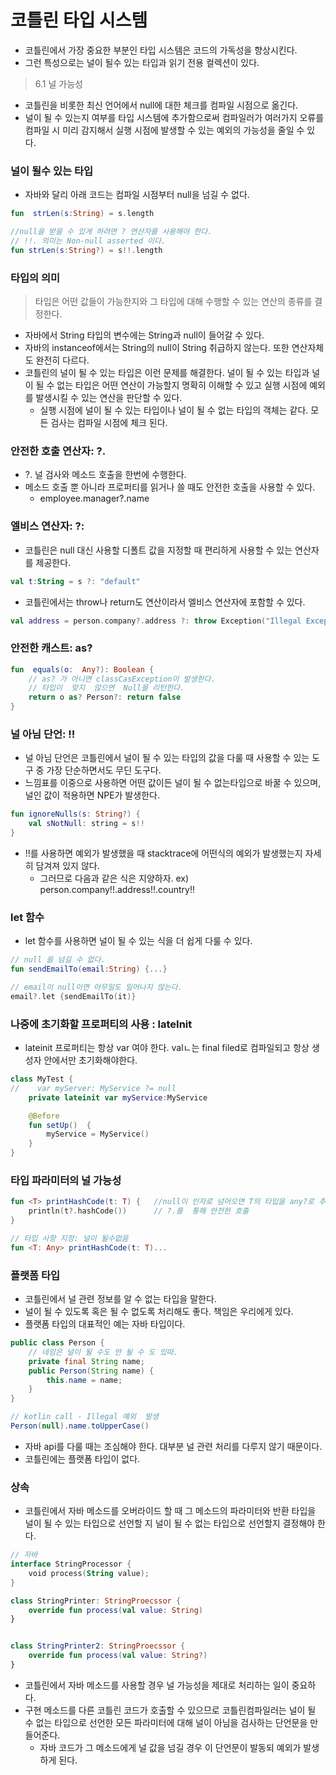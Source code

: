 # 코틀린 타입 시스템
- 코틀린에서 가장 중요한 부분인 타입 시스템은 코드의 가독성을 향상시킨다.
- 그런 특성으로는 널이 될수 있는 타입과 읽기 전용  컬렉션이 있다.

> 6.1 널 가능성
- 코틀린을 비롯한 최신 언어에서 null에 대한 체크를 컴파일 시점으로 옮긴다.
- 널이  될 수 있는지 여부를 타입 시스템에 추가함으로써 컴파일러가 여러가지 오류를 컴파일 시 미리 감지해서 실행 시점에 발생할 수 있는 예외의  가능성을 줄일 수 있다.

### 널이 될수 있는 타입
- 자바와 달리 아래 코드는 컴파일 시점부터 null을 넘길 수 없다.
```kotlin
fun  strLen(s:String) = s.length

//null을 받을 수 있게 하려면 ? 연산자를 사용해야 한다.
// !!. 의미는 Non-null asserted 이다.
fun strLen(s:String?) = s!!.length
```

### 타입의 의미
>  타입은  어떤 값들이  가능한지와 그 타입에 대해 수행할 수 있는 연산의 종류를 결정한다.
- 자바에서 String 타입의 변수에는 String과 null이 들어갈 수 있다.
- 자바의 instanceof에서는 String의 null이 String 취급하지 않는다. 또한 연산자체도 완전히 다르다.
- 코틀린의 널이 될 수 있는 타입은 이런  문제를 해결한다. 널이 될 수 있는 타입과 널이 될 수 없는 타입은 어떤 연산이 가능할지 명확히 이해할 수 있고 실행 시점에 예외를 발생시킬 수 있는 연산을 판단할 수 있다.
    + 실행 시점에 널이 될 수 있는 타입이나 널이 될 수 없는 타입의 객체는 같다. 모든 검사는 컴파일 시점에 체크 된다.

### 안전한 호출 연산자: ?.
- ?. 널 검사와 메소드 호출을 한번에 수행한다.
- 메소드 호출 뿐 아니라 프로퍼티를 읽거나 쓸 때도 안전한 호출을 사용할 수 있다.
    + employee.manager?.name

### 엘비스 연산자: ?:
- 코틀린은 null 대신 사용할 디폴트 값을 지정할 때 편리하게 사용할 수 있는 연산자를 제공한다.
```kotlin
val t:String = s ?: "default"
```        
- 코틀린에서는 throw나 return도 연산이라서 엘비스 연산자에 포함할 수 있다.
```kotlin
val address = person.company?.address ?: throw Exception("Illegal Exception")
```

### 안전한 캐스트:  as?

```kotlin
fun  equals(o:  Any?): Boolean {
    // as? 가 아니면 classCasException이 발생한다.
    // 타입이  맞지  않으면  Null을 리턴한다.
    return o as? Person?: return false
}
```

### 널 아님 단언: !!
- 널 아님 단언은  코틀린에서  널이 될 수 있는 타입의  값을 다룰 때 사용할 수 있는 도구 중 가장 단순하면서도 무딘 도구다.
- 느낌표를 이중으로 사용하면 어떤 값이든 널이 될 수 없는타입으로 바꿀 수 있으며, 널인 값이 적용하면 NPE가  발생한다.
```kotlin
fun ignoreNulls(s: String?) {
    val sNotNull: string = s!!
}
```

-  !!를 사용하면 예외가 발생했을 때 stacktrace에 어떤식의 예외가 발생했는지 자세히 담겨져  있지  않다.
    + 그러므로  다음과 같은 식은 지양하자.  ex) person.company!!.address!!.country!!

### let 함수
- let 함수를 사용하면 널이 될 수 있는 식을 더 쉽게 다룰 수 있다.
```kotlin
// null 을 넘길 수 없다.
fun sendEmailTo(email:String) {...}

// email이 null이면 아무일도 일어나지 않는다.
email?.let {sendEmailTo(it)}
```    

### 나중에 초기화할 프로퍼티의 사용 : lateInit
-  lateinit 프로퍼티는 항상 var 여야 한다.  valㄴ는 final filed로 컴파일되고 항상 생성자 안에서만 초기화해야한다.
```kotlin
class MyTest {
//    var myServer: MyService ?= null
    private lateinit var myService:MyService

    @Before
    fun setUp()  {
        myService = MyService()
    }
}
```
### 타입 파라미터의 널  가능성
```kotlin
fun <T> printHashCode(t: T) {   //null이 인자로 넘어오면 T의 타입을 any?로 추론된다.
    println(t?.hashCode())      // ?.를  통해 안전한 호출
}

// 타입 사항 지정: 널이 될수없음
fun <T: Any> printHashCode(t: T)...
```
### 플랫폼 타입
- 코틀린에서  널 관련 정보를 알 수 없는 타입을 말한다.
- 널이 될 수 있도록 혹은 될 수 없도록 처리해도 좋다. 책임은 우리에게 있다.
- 플랫폼 타입의 대표적인 예는 자바 타입이다.
```java
public class Person {
    // 네임은 널이 될 수도 안 될 수 도 있따.
    private final String name;
    public Person(String name) {
        this.name = name;
    }
}

// kotlin call - Illegal 예외  발생
Person(null).name.toUpperCase()
```
- 자바 api를 다룰 때는 조심해야 한다. 대부분 널 관련 처리를 다루지 않기 때문이다.
- 코틀린에는 플랫폼 타입이 없다.

### 상속
- 코틀린에서 자바 메소드를 오버라이드 할  때  그 메소드의 파라미터와 반환 타입을 널이 될 수 있는 타입으로 선언할 지 널이 될 수 없는 타입으로  선언할지 결정해야 한다.
```kotlin
// 자바
interface StringProcessor {
    void process(String value);
}

class StringPrinter: StringProecssor {
    override fun process(val value: String)
}


class StringPrinter2: StringProecssor {
    override fun process(val value: String?)
}
```
- 코틀린에서 자바 메소드를 사용할 경우 널 가능성을 제대로 처리하는 일이 중요하다.
- 구현 메소드를 다른 코틀린 코드가 호출할 수 있으므로 코틀린컴파일러는 널이 될 수 없는 타입으로 선언한 모든 파라미터에 대해 널이 아님을 검사하는 단언문을 만들어준다.
    + 자바 코드가 그 메소드에게 널 값을 넘길 경우 이 단언문이  발동되 예외가 발생하게 된다.
